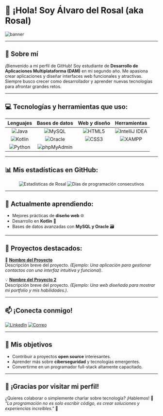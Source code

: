 # 👋 ¡Hola! Soy Álvaro del Rosal (aka Rosal)

![banner](https://komarev.com/ghpvc/?username=rosalDAM&label=👀+Visitas+al+perfil&style=flat-square&color=blue)

---

## 🌟 Sobre mí
¡Bienvenido a mi perfil de GitHub! Soy estudiante de **Desarrollo de Aplicaciones Multiplataforma (DAM)** en mi segundo año. Me apasiona crear aplicaciones y diseñar interfaces web funcionales y atractivas. Siempre busco crecer como desarrollador y aprender nuevas tecnologías para afrontar grandes retos.

---

## 💻 Tecnologías y herramientas que uso:
| **Lenguajes** | **Bases de datos** | **Web y diseño** | **Herramientas** |
|:-------------:|:------------------:|:----------------:|:-----------------:|
| ![Java](https://img.shields.io/badge/Java-%23ED8B00.svg?style=for-the-badge&logo=java&logoColor=white) | ![MySQL](https://img.shields.io/badge/MySQL-%2300f.svg?style=for-the-badge&logo=mysql&logoColor=white) | ![HTML5](https://img.shields.io/badge/HTML5-%23E34F26.svg?style=for-the-badge&logo=html5&logoColor=white) | ![IntelliJ IDEA](https://img.shields.io/badge/IntelliJIDEA-%23000000.svg?style=for-the-badge&logo=intellij-idea&logoColor=white) |
| ![Kotlin](https://img.shields.io/badge/Kotlin-%230095D5.svg?style=for-the-badge&logo=kotlin&logoColor=white) | ![Oracle](https://img.shields.io/badge/Oracle-F80000.svg?style=for-the-badge&logo=oracle&logoColor=white) | ![CSS3](https://img.shields.io/badge/CSS3-%231572B6.svg?style=for-the-badge&logo=css3&logoColor=white) | ![XAMPP](https://img.shields.io/badge/XAMPP-FB7A24.svg?style=for-the-badge&logo=xampp&logoColor=white) |
| ![Python](https://img.shields.io/badge/Python-%233776AB.svg?style=for-the-badge&logo=python&logoColor=white) | ![phpMyAdmin](https://img.shields.io/badge/phpMyAdmin-%234F5B93.svg?style=for-the-badge&logo=php&logoColor=white) |  | |

---

## 📊 Mis estadísticas en GitHub:
<p align="center">
  <img src="https://github-readme-stats.vercel.app/api?username=rosalDAM&show_icons=true&theme=radical&hide=issues&hide_title=true" alt="Estadísticas de Rosal" />
  <img src="https://github-readme-streak-stats.herokuapp.com/?user=rosalDAM&theme=radical" alt="Días de programación consecutivos" />
</p>

---

## 🌱 Actualmente aprendiendo:
- Mejores prácticas de **diseño web** 🌐
- Desarrollo en **Kotlin** 📱
- Bases de datos avanzadas con **MySQL y Oracle** 🗃️

---

## 🌟 Proyectos destacados:
🚀 **[Nombre del Proyecto](#)**  
Descripción breve del proyecto. *(Ejemplo: Una aplicación para gestionar contactos con una interfaz intuitiva y funcional)*.

💡 **[Nombre del Proyecto 2](#)**  
Descripción breve del proyecto. *(Ejemplo: Una web diseñada para mostrar mi portfolio y mis habilidades.)*.

---

## 📫 ¡Conecta conmigo!
[![LinkedIn](https://img.shields.io/badge/LinkedIn-%C3%81lvaro%20del%20Rosal-blue?style=flat-square&logo=linkedin)](https://www.linkedin.com/in/%C3%A1lvaro-del-rosal-gonz%C3%A1lez-558834256/)
[![Correo](https://img.shields.io/badge/-Correo%20electr%C3%B3nico-D14836?style=flat-square&logo=gmail&logoColor=white)](mailto:alvarodelrosalgonzalez@gmail.com)

---

## 🎯 Mis objetivos
- Contribuir a proyectos **open source** interesantes.
- Aprender más sobre **ciberseguridad** y tecnologías emergentes.
- Convertirme en un programador full-stack altamente capacitado.

---

## 🎉 ¡Gracias por visitar mi perfil!
¿Quieres colaborar o simplemente charlar sobre tecnología? ¡Hablemos! 💬  
*"La programación no es solo escribir código, es crear soluciones y experiencias increíbles."* 🚀

